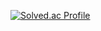 [![Solved.ac Profile](http://mazassumnida.wtf/api/v2/generate_badge?boj=rudgh9242)](https://solved.ac/rudgh9242/)
